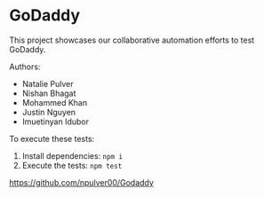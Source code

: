 # GoDaddy

This project showcases our collaborative automation efforts to test
GoDaddy.

Authors:

- Natalie Pulver
- Nishan Bhagat
- Mohammed Khan
- Justin Nguyen
- Imuetinyan Idubor

To execute these tests:

1. Install dependencies: `npm i`
1. Execute the tests: `npm test`

https://github.com/npulver00/Godaddy
